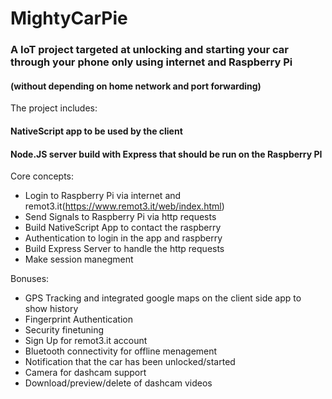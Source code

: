 # MightyCarPie
### A IoT project targeted at unlocking and starting your car through your phone only using internet and Raspberry Pi
#### (without depending on home network and port forwarding)

The project includes:
 #### NativeScript app to be used by the client
 #### Node.JS server build with Express that should be run on the Raspberry PI
 
Core concepts:
* Login to Raspberry Pi via internet and remot3.it(https://www.remot3.it/web/index.html)
* Send Signals to Raspberry Pi via http requests
* Build NativeScript App to contact the raspberry
* Authentication to login in the app and raspberry
* Build Express Server to handle the http requests
* Make session manegment


Bonuses:
* GPS Tracking and integrated google maps on the client side app to show history
* Fingerprint Authentication
* Security finetuning
* Sign Up for remot3.it account
* Bluetooth connectivity for offline menagement
* Notification that the car has been unlocked/started
* Camera for dashcam support
* Download/preview/delete of dashcam videos
